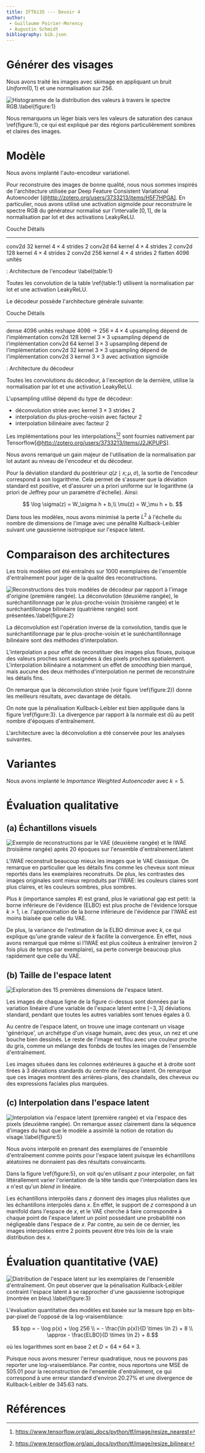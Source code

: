 ```yaml
---
title: IFT6135 --- Devoir 4
author:
 - Guillaume Poirier-Morency
 - Augustin Schmidt
bibliography: bib.json
---
```


# Générer des visages

Nous avons traité les images avec skimage en appliquant un bruit $Uniform(0,1)$
et une normalisation sur 256.

![Histogramme de la distribution des valeurs à travers le spectre RGB.\label{figure:1}](figures/preprocessing-color-distribution-histogram.png)

Nous remarquons un léger biais vers les valeurs de saturation des canaux
\ref{figure:1}, ce qui est expliqué par des régions particulièrement sombres et
claires des images.

# Modèle

Nous avons implanté l'auto-encodeur variationel.

Pour reconstruire des images de bonne qualité, nous nous sommes inspirés de
l'architecture utilisée par Deep Feature Consistent Variational Autoencoder [@http://zotero.org/users/3733213/items/H5F7HPGA].
En particulier, nous avons utilisé une activation sigmoïde pour reconstruire le
spectre RGB du générateur normalisé sur l'intervalle $[0, 1]$, de la
normalisation par lot et des activations LeakyReLU.

Couche  Détails
------  -------
conv2d  32 kernel $4 \times 4$ strides 2
conv2d  64 kernel $4 \times 4$ strides 2
conv2d  128 kernel $4 \times 4$ strides 2
conv2d  256 kernel $4 \times 4$ strides 2
flatten 4096 unités

: Architecture de l'encodeur \label{table:1}

Toutes les convolution de la table \ref{table:1} utilisent la normalisation par
lot et une activation LeakyReLU.

Le décodeur possède l'architecture générale suivante:

Couche     Détails
------     -------
dense      4096 unités
reshape    $4096 \rightarrow 256 \times 4 \times 4$
upsampling dépend de l'implémentation
conv2d     128 kernel $3 \times 3$
upsampling dépend de l'implémentation
conv2d     64 kernel $3 \times 3$
upsampling dépend de l'implémentation
conv2d     32 kernel $3 \times 3$
upsampling dépend de l'implémentation
conv2d     3 kernel $3 \times 3$ avec activation sigmoïde

: Architecture du décodeur

Toutes les convolutions du décodeur, à l'exception de la dernière, utilise la
normalisation par lot et une activation LeakyReLU.

L'upsampling utilisé dépend du type de décodeur:

 - déconvolution striée avec kernel $3 \times 3$ strides 2
 - interpolation du plus-proche-voisin avec facteur 2
 - interpolation bilinéaire avec facteur 2

Les implémentations pour les interpolations[^resize_nearest][^resize_bilinear]
sont fournies nativement par Tensorflow[@http://zotero.org/users/3733213/items/J2JKPUPS].

[^resize_nearest]: https://www.tensorflow.org/api_docs/python/tf/image/resize_nearest
[^resize_bilinear]: https://www.tensorflow.org/api_docs/python/tf/image/resize_bilinear

Nous avons remarqué un gain majeur de l'utilisation de la normalisation par lot
autant au niveau de l'encodeur et du décodeur.

Pour la déviation standard du postérieur $q(z \mid x; \mu, \sigma)$, la sortie
de l'encodeur correspond à son logarithme. Cela permet de s'assurer que la
déviation standard est positive, et d'assurer un a priori uniforme sur le
logarithme (a priori de Jeffrey pour un paramètre d'échelle). Ainsi:

$$
\log \sigma(z) = W_\sigma h + b,\\
\mu(z) = W_\mu h + b.
$$

Dans tous les modèles, nous avons minimisé la perte $L^2$ à l'échelle du nombre
de dimensions de l'image avec une pénalité Kullback-Leibler suivant une
gaussienne isotropique sur l'espace latent.

# Comparaison des architectures

Les trois modèles ont été entraînés sur 1000 exemplaires de l'ensemble
d'entraînement pour juger de la qualité des reconstructions.

![Reconstructions des trois modèles de décodeur par rapport à l'image d'origine
(première rangée). La déconvolution (deuxième rangée), le suréchantillonnage
par le plus-proche-voisin (troisième rangée) et le suréchantillonage bilinéaire
(quatrième rangée) sont présentées.\label{figure:2}](figures/examples-of-reconstructions.png)

La déconvolution est l'opération inverse de la convolution, tandis que le suréchantillonnage par le plus-proche-voisin et le suréchantillonnage bilinéaire sont des méthodes d'interpolation.

L'interpolation a pour effet de reconstituer des images plus floues, puisque
des valeurs proches sont assignées à des pixels proches spatialement.
L'interpolation bilinéaire a notamment un effet de *smoothing* bien marqué,
mais aucune des deux méthodes d'interpolation ne permet de reconstruire les
détails fins.

On remarque que la déconvolution striée (voir figure \ref{figure:2}) donne les
meilleurs résultats, avec davantage de détails.

On note que la pénalisation Kullback-Leibler est bien appliquée dans la figure
\ref{figure:3}. La divergence par rapport à la normale est dû au petit nombre
d'époques d'entraînement.

L'architecture avec la déconvolution a été conservée pour les analyses suivantes.

# Variantes

Nous avons implanté le *Importance Weighted Autoencoder* avec $k=5$.

# Évaluation qualitative

## (a) Échantillons visuels

![Exemple de reconstructions par le VAE (deuxième rangée) et le IWAE (troisième
rangée) après 20 époques sur l'ensemble
d'entraînement.latent](figures/weighted-vae-vs-vae.png)

L'IWAE reconstruit beaucoup mieux les images que le VAE classique. On remarque
en particulier que les détails fins comme les cheveux sont mieux reportés dans
les exemplaires reconstruits. De plus, les contrastes des images originales
sont mieux reproduits par l'IWAE: les couleurs claires sont plus claires, et
les couleurs sombres, plus sombres.

Plus $k$ (importance samples #) est grand, plus le variational gap est petit:
la borne inférieure de l'évidence (ELBO) est plus proche de l'évidence lorsque
$k>1$, i.e. l'approximation de la borne inférieure de l'évidence par l'IWAE est
moins biaisée que celle du VAE.

De plus, la variance de l'estimation de la ELBO diminue avec $k$, ce qui
explique qu'une grande valeur de $k$ facilite la convergence. En effet, nous
avons remarqué que même si l'IWAE est plus coûteux à entraîner (environ 2 fois
plus de temps par exemplaire), sa perte converge beaucoup plus rapidement que
celle du VAE.

## (b) Taille de l'espace latent

![Exploration des 15 premières dimensions de l'espace latent.](figures/weighted-vae-latent-space-exploration.png)

Les images de chaque ligne de la figure ci-dessus sont données par la variation
linéaire d'une variable de l'espace latent entre $[-3, 3]$ déviations standard,
pendant que toutes les autres variables sont tenues égales à 0.

Au centre de l'espace latent, on trouve une image contenant un visage
'générique', un archétype d'un visage humain, avec des yeux, un nez et une
bouche bien dessinés. Le reste de l'image est flou avec une couleur proche du
gris, comme un mélange des fonbds de toutes les images de l'ensemble
d'entraînement.

Les images situées dans les colonnes extérieures à gauche et à droite sont
tirées à 3 déviations standards du centre de l'espace latent. On remarque que
ces images montrent des arrières-plans, des chandails, des cheveux ou des
expressions faciales plus marquées.

## (c) Interpolation dans l'espace latent

![Interpolation via l'espace latent (première rangée) et via l'espace des
pixels (deuxième rangée). On remarque assez clairement dans la séquence
d'images du haut que le modèle a assimilé la notion de rotation du
visage.\label{figure:5}](figures/weighted-vae-latent-space-interpolation.png)

Nous avons interpolé en prenant des exemplaires de l'ensemble d'entraînement
comme points pour l'espace latent puisque les échantillons aléatoires ne
donnaient pas des résultats convaincants.

Dans la figure \ref{figure:5}, on voit qu'en utilisant $z$ pour interpoler, on
fait littérallement varier l'orientation de la tête tandis que l'interpolation
dans les $x$ n'est qu'un *blend in* linéaire.

Les échantillons interpolés dans $z$ donnent des images plus réalistes que les
échantillons interpolés dans $x$. En effet, le support de $z$ correspond à un
manifold dans l'espace de $x$, et le VAE cherche à faire correspondre à chaque
point de l'espace latent un point possédant une probabilité non négligeable
dans l'espace de $x$. Par contre, au sein de ce dernier, les images interpolées
entre 2 points peuvent être très loin de la vraie distribution des $x$.

# Évaluation quantitative (VAE)

![Distribution de l'espace latent sur les exemplaires de l'ensemble
d'entraînement. On peut observer que la pénalisation Kullback-Leibler contraint
l'espace latent à se rapprocher d'une gaussienne isotropique (montrée en
bleu).\label{figure:3}](figures/weighted-vae-latent-space-distribution.png)

L'évaluation quantitative des modèles est basée sur la mesure bpp en
bits-par-pixel de l'opposé de la log-vraisemblance:

$$ bpp = - \log p(x) + \log 256 \\
= - \frac{\ln p(x)}{D \times \ln 2} + 8 \\
\approx - \frac{ELBO}{D \times \ln 2} + 8.$$

où les logarithmes sont en base 2 et $D = 64 \times 64 \times 3$.

Puisque nous avons mesurer l'erreur quadratique, nous ne pouvons pas reporter
une log-vraisemblance. Par contre, nous reportons une MSE de 505.01 pour la
reconstruction de l'ensemble d'entraînment, ce qui correspond à une erreur
standard d'environ 20.27% et une divergence de Kullback-Leibler de 345.63 nats.

# Références
